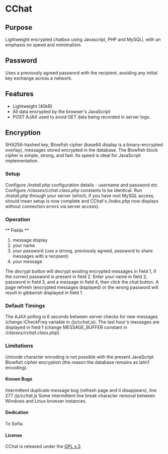 
# CChat

## Purpose

Lightweight encrypted chatbox using Javascript, PHP and MySQLi, with an emphasis on speed and mimimalism.


## Password

Uses a previously agreed password with the recipient, avoiding any initial key exchange across a network.


## Features

+ Lightweight (40kB)
+ All data encrypted by the browser's JavaScript
+ POST AJAX used to avoid GET data being recorded in server logs.


## Encryption

SHA256-hashed key, Blowfish cipher (base64 display is a binary-encrypted overlay), messages stored encrypted in the database.
The Blowfish block cipher is simple, strong, and fast.  Its speed is ideal for JavaScript implementation.


### Setup

Configure */install.php* configuration details - username and password etc.
Configure */classes/cchat.class.php* constants to be identical.
Run */install.php* through your server (which, if you have root MySQL access, should mean setup is now complete and CChat's */index.php* now displays without connection errors via server access).


### Operation

** Fields **

1. message display
2. your name
3. your password (use a strong, previously agreed, password to share messages with a recipient)
4. your message

The *decrypt* button will decrypt existing encrypted messages in field 1, if the correct password is present in field 2.
Enter your name in field 2, password in field 3, and a message in field 4, then click the *chat* button.
A page refresh (encrypted messages displayed) or the wrong password will result in gibberish displayed in field 1.


### Default Timings

The AJAX polling is 6 seconds between server checks for new messages (change iCheckFreq variable in */js/cchat.js*).
The last hour's messages are displayed in field 1 (change MESSAGE_BUFFER constant in */classes/cchat.class.php*).


### Limitations

Unicode character encoding is not possible with the present JavaScript Blowfish cipher encryption (the reason the database remains as latin1 encoding).


#### Known Bugs

Intermittent duplicate message bug (refresh page and it disappears), line 277 */js/cchat.js*
Some intermittent line break character removal between Windows and Linux browser instances.


#### Dedication

To Sofia.


#### License

CChat is released under the [GPL v.3](https://www.gnu.org/licenses/gpl-3.0.html).
